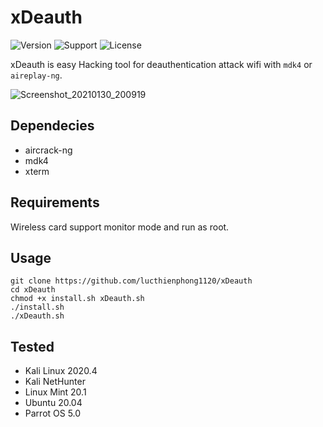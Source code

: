 # xDeauth
![Version](https://img.shields.io/badge/xDeauth-v1.0-blue?style=flat-square) ![Support](https://img.shields.io/badge/Supported_OS-Linux-red?style=flat-square) ![License](https://img.shields.io/badge/License-GPL-green?style=flat-square)

xDeauth is easy Hacking tool for deauthentication attack wifi with `mdk4` or `aireplay-ng`.

![Screenshot_20210130_200919](https://user-images.githubusercontent.com/59124057/106358257-ace86b80-633d-11eb-8b00-0bc15f24a529.png)

## Dependecies

- aircrack-ng
- mdk4
- xterm

## Requirements

Wireless card support monitor mode and run as root.

## Usage

```
git clone https://github.com/lucthienphong1120/xDeauth
cd xDeauth
chmod +x install.sh xDeauth.sh
./install.sh
./xDeauth.sh
```

## Tested

- Kali Linux 2020.4
- Kali NetHunter
- Linux Mint 20.1
- Ubuntu 20.04
- Parrot OS 5.0
